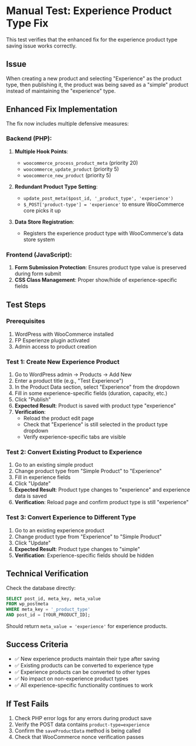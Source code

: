 # Manual Test: Experience Product Type Fix

This test verifies that the enhanced fix for the experience product type saving issue works correctly.

## Issue
When creating a new product and selecting "Experience" as the product type, then publishing it, the product was being saved as a "simple" product instead of maintaining the "experience" type.

## Enhanced Fix Implementation
The fix now includes multiple defensive measures:

### Backend (PHP):
1. **Multiple Hook Points**: 
   - `woocommerce_process_product_meta` (priority 20)
   - `woocommerce_update_product` (priority 5) 
   - `woocommerce_new_product` (priority 5)

2. **Redundant Product Type Setting**:
   - `update_post_meta($post_id, '_product_type', 'experience')`
   - `$_POST['product-type'] = 'experience'` to ensure WooCommerce core picks it up

3. **Data Store Registration**: 
   - Registers the experience product type with WooCommerce's data store system

### Frontend (JavaScript):
1. **Form Submission Protection**: Ensures product type value is preserved during form submit
2. **CSS Class Management**: Proper show/hide of experience-specific fields

## Test Steps

### Prerequisites
1. WordPress with WooCommerce installed
2. FP Esperienze plugin activated
3. Admin access to product creation

### Test 1: Create New Experience Product
1. Go to WordPress admin → Products → Add New
2. Enter a product title (e.g., "Test Experience")
3. In the Product Data section, select "Experience" from the dropdown
4. Fill in some experience-specific fields (duration, capacity, etc.)
5. Click "Publish"
6. **Expected Result**: Product is saved with product type "experience"
7. **Verification**: 
   - Reload the product edit page
   - Check that "Experience" is still selected in the product type dropdown
   - Verify experience-specific tabs are visible

### Test 2: Convert Existing Product to Experience
1. Go to an existing simple product
2. Change product type from "Simple Product" to "Experience"
3. Fill in experience fields
4. Click "Update"
5. **Expected Result**: Product type changes to "experience" and experience data is saved
6. **Verification**: Reload page and confirm product type is still "experience"

### Test 3: Convert Experience to Different Type
1. Go to an existing experience product
2. Change product type from "Experience" to "Simple Product"
3. Click "Update"
4. **Expected Result**: Product type changes to "simple"
5. **Verification**: Experience-specific fields should be hidden

## Technical Verification

Check the database directly:
```sql
SELECT post_id, meta_key, meta_value 
FROM wp_postmeta 
WHERE meta_key = '_product_type' 
AND post_id = [YOUR_PRODUCT_ID];
```

Should return `meta_value = 'experience'` for experience products.

## Success Criteria
- ✅ New experience products maintain their type after saving
- ✅ Existing products can be converted to experience type
- ✅ Experience products can be converted to other types
- ✅ No impact on non-experience product types
- ✅ All experience-specific functionality continues to work

## If Test Fails
1. Check PHP error logs for any errors during product save
2. Verify the POST data contains `product-type=experience`
3. Confirm the `saveProductData` method is being called
4. Check that WooCommerce nonce verification passes